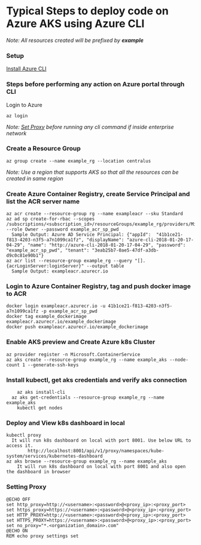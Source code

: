 # Typical Steps to deploy code on Azure AKS using Azure CLI
_Note: All resources created will be prefixed by **example**_
### Setup
[Install Azure CLI](https://docs.microsoft.com/en-us/cli/azure/install-azure-cli)

### Steps before performing any action on Azure portal through CLI
Login to Azure
```
az login
```
_Note: [Set Proxy](#setting-proxy) before running any cli command if inside enterprise network_ 

### Create a Resource Group
```
az group create --name example_rg --location centralus
```
_Note: Use a region that supports AKS so that all the resources can be created in same region_

### Create Azure Container Registry, create Service Principal and list the ACR server name
```
az acr create --resource-group rg --name exampleacr --sku Standard
az ad sp create-for-rbac --scopes /subscriptions/<subscription_id>/resourceGroups/example_rg/providers/Microsoft.ContainerRegistry/registries/exampleacr --role Owner --password example_acr_sp_pwd
  Sample Output: Azure AD Service Principal: {"appId":  "41b1ce21-f813-4203-n3f5-a7n1099ca1fz", "displayName": "azure-cli-2018-01-20-17-04-29", "name": "http://azure-cli-2018-01-20-17-04-29", "password": "example_acr_sp_pwd", "tenant": "3eab25b7-0ae5-47df-a3db-d9c0c81e90b1"}
az acr list --resource-group example_rg --query "[].{acrLoginServer:loginServer}" --output table
  Sample Output: exampleacr.azurecr.io
```
### Login to Azure Container Registry, tag and push docker image to ACR
```
docker login exampleacr.azurecr.io -u 41b1ce21-f813-4203-n3f5-a7n1099ca1fz -p example_acr_sp_pwd
docker tag example_dockerimage exampleacr.azurecr.io/example_dockerimage
docker push exampleacr.azurecr.io/example_dockerimage
```
### Enable AKS preview and Create Azure k8s Cluster
```
az provider register -n Microsoft.ContainerService
az aks create --resource-group example_rg --name example_aks --node-count 1 --generate-ssh-keys
```
### Install kubectl, get aks credentials and verify aks connection
```
	az aks install-cli
  az aks get-credentials --resource-group example_rg --name example_aks
	kubectl get nodes
```
### Deploy and View k8s dashboard in local
```
kubectl proxy
  It will run k8s dashboard on local with port 8001. Use below URL to access it.
		http://localhost:8001/api/v1/proxy/namespaces/kube-system/services/kubernetes-dashboard
az aks browse --resource-group example_rg --name example_aks
	It will run k8s dashboard on local with port 8001 and also open the dashboard in browser
```
### Setting Proxy
```
@ECHO OFF
set http_proxy=http://<username>:<password>@<proxy_ip>:<proxy_port>
set https_proxy=https://<username>:<password>@<proxy_ip>:<proxy_port>
set HTTP_PROXY=http://<username>:<password>@<proxy_ip>:<proxy_port>
set HTTPS_PROXY=https://<username>:<password>@<proxy_ip>:<proxy_port>
set no_proxy="*.<organization_domain>.com"
@ECHO ON
REM echo proxy settings set
```
